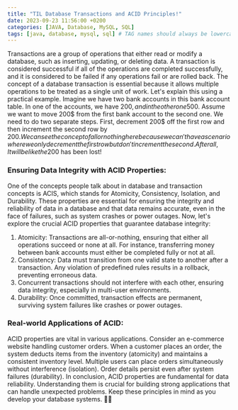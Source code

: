 ```yaml
---
title: "TIL Database Transactions and ACID Principles!"
date: 2023-09-23 11:56:00 +0200
categories: [JAVA, Database, MySQL, SQL]
tags: [java, database, mysql, sql] # TAG names should always be lowercase
---
```


Transactions are a group of operations that either read or modify a database, such as inserting, updating, or deleting data. A transaction is considered successful if all of the operations are completed successfully, and it is considered to be failed if any operations fail or are rolled back. The concept of a database transaction is essential because it allows multiple operations to be treated as a single unit of work.
Let's explain this using a practical example. Imagine we have two bank accounts in this bank account table. In one of the accounts, we have 200$, and in the other one 500$. Assume we want to move 200$ from the first bank account to the second one. We need to do two separate steps. First, decrement 200$ off the first row and then increment the second row by 200$. We can see the concept of all or nothing here because we can't have a scenario where we only decrement the first row but don't increment the second. After all, It will be like the 200$ has been lost!

### Ensuring Data Integrity with ACID Properties:

One of the concepts people talk about in database and transaction concepts is ACIS, which stands for Atomicity, Consistency, Isolation, and Durability. These properties are essential for ensuring the integrity and reliability of data in a database and that data remains accurate, even in the face of failures, such as system crashes or power outages.
Now, let's explore the crucial ACID properties that guarantee database integrity:

1. Atomicity: Transactions are all-or-nothing, ensuring that either all operations succeed or none at all. For instance, transferring money between bank accounts must either be completed fully or not at all.
2. Consistency: Data must transition from one valid state to another after a transaction. Any violation of predefined rules results in a rollback, preventing erroneous data.
3. Concurrent transactions should not interfere with each other, ensuring data integrity, especially in multi-user environments.
4. Durability: Once committed, transaction effects are permanent, surviving system failures like crashes or power outages.

### Real-world Applications of ACID:

ACID properties are vital in various applications. Consider an e-commerce website handling customer orders. When a customer places an order, the system deducts items from the inventory (atomicity) and maintains a consistent inventory level. Multiple users can place orders simultaneously without interference (isolation). Order details persist even after system failures (durability).
In conclusion, ACID properties are fundamental for data reliability. Understanding them is crucial for building strong applications that can handle unexpected problems. Keep these principles in mind as you develop your database systems. 💾🌟
